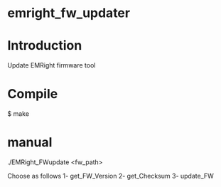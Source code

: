 # emright_fw_updater

# Introduction
Update EMRight firmware tool

# Compile
$ make

# manual
 ./EMRight_FWupdate <choose number> <fw_path>
  
  Choose as follows
1-	get_FW_Version
2-	get_Checksum
3-	update_FW
